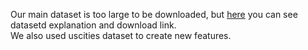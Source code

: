 Our main dataset is too large to be downloaded, but [here](https://smoosavi.org/datasets/us_accidents) you can see datasetd explanation and download link.  
We also used uscities dataset to create new features.
